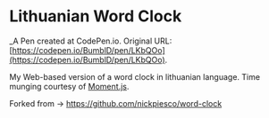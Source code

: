 # Lithuanian Word Clock
 _A Pen created at CodePen.io. Original URL: [https://codepen.io/BumblD/pen/LKbQOo](https://codepen.io/BumblD/pen/LKbQOo).

 My Web-based version of a word clock in lithuanian language. Time munging courtesy of [Moment.js](http://momentjs.com/).

Forked from -> https://github.com/nickpiesco/word-clock
